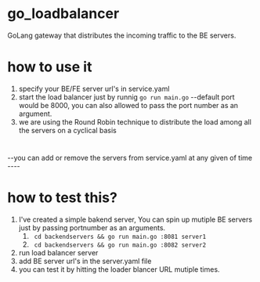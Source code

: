 # go_loadbalancer
GoLang gateway that distributes the incoming traffic to the BE servers.
# how to use it
1. specify your BE/FE server url's in service.yaml
2. start the load balancer just by runnig `go run main.go` --default port would be 8000, you can also allowed to pass the port number as an argument.
3. we are using the Round Robin technique to distribute the load among all the servers on a cyclical basis
#
--you can add or remove the servers from service.yaml at any given of time ----
# how to test this?
1. I've created a simple bakend server, You can spin up mutiple BE servers just by passing portnumber as an arguments.
   1. ` cd backendservers && go run main.go :8081 server1`
   1. ` cd backendservers && go run main.go :8082 server2`
2. run load balancer server 
3. add BE server url's in the server.yaml file
4. you can test it by hitting the loader blancer URL mutiple times.

   



